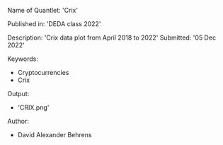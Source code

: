 
Name of Quantlet: 'Crix'

Published in: 'DEDA class 2022'

Description: 'Crix data plot from April 2018 to 2022'
Submitted: '05 Dec 2022'

Keywords: 
- Cryptocurrencies
- Crix

Output:
- 'CRIX.png'


Author: 
- David Alexander Behrens
